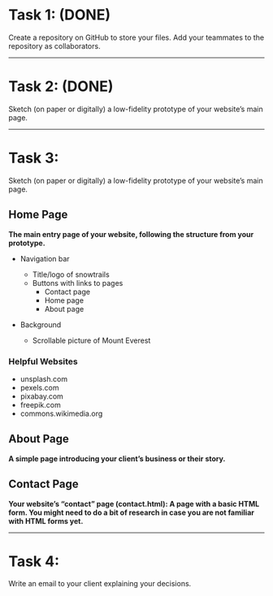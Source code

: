 # Task 1: (DONE)
Create a repository on GitHub to store your files. Add your teammates to the repository as collaborators.

---

# Task 2: (DONE)
Sketch (on paper or digitally) a low-fidelity prototype of your website’s main page.

---

# Task 3:
Sketch (on paper or digitally) a low-fidelity prototype of your website’s main page.

## Home Page
**The main entry page of your website, following the structure from your prototype.**

- Navigation bar
    - Title/logo of snowtrails   
    - Buttons with links to pages
        - Contact page
        - Home page
        - About page

- Background
    - Scrollable picture of Mount Everest


### Helpful Websites
- unsplash.com
- pexels.com
- pixabay.com
- freepik.com
- commons.wikimedia.org

## About Page
**A simple page introducing your client’s business or their story.**

## Contact Page
**Your website’s “contact” page (contact.html): A page with a basic HTML form. You might need to do a bit of research in case you are not familiar with HTML forms yet.**
 
---

# Task 4: 
Write an email to your client explaining your decisions.



